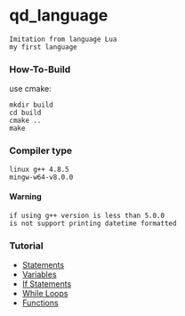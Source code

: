 # qd_language
    Imitation from language Lua 
    my first language

### How-To-Build
use cmake:
```
mkdir build
cd build
cmake ..
make
```
### Compiler type
```
linux g++ 4.8.5
mingw-w64-v8.0.0
```
#### Warning
```
if using g++ version is less than 5.0.0 
is not support printing datetime formatted
```

### Tutorial
- [Statements](tutorials/statement.md)
- [Variables]()
- [If Statements]()
- [While Loops]()
- [Functions]()

